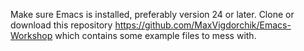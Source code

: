 Make sure Emacs is installed, preferably version 24 or later. Clone or download this repository https://github.com/MaxVigdorchik/Emacs-Workshop which contains some example files to mess with.